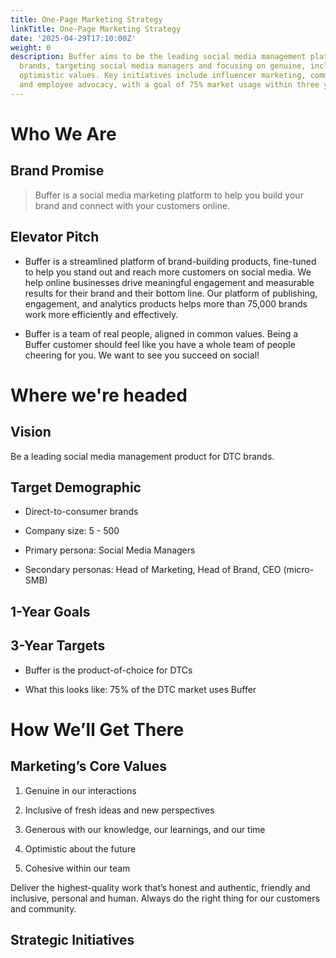 ```yaml
---
title: One-Page Marketing Strategy
linkTitle: One-Page Marketing Strategy
date: '2025-04-29T17:10:00Z'
weight: 0
description: Buffer aims to be the leading social media management platform for DTC
  brands, targeting social media managers and focusing on genuine, inclusive, and
  optimistic values. Key initiatives include influencer marketing, community growth,
  and employee advocacy, with a goal of 75% market usage within three years.
---
```



# Who We Are

<!-- Unsupported block type: divider -->

## Brand Promise

> Buffer is a social media marketing platform to help you build your brand and connect with your customers online.

## Elevator Pitch

- Buffer is a streamlined platform of brand-building products, fine-tuned to help you stand out and reach more customers on social media. We help online businesses drive meaningful engagement and measurable results for their brand and their bottom line. Our platform of publishing, engagement, and analytics products helps more than 75,000 brands work more efficiently and effectively.

- Buffer is a team of real people, aligned in common values. Being a Buffer customer should feel like you have a whole team of people cheering for you. We want to see you succeed on social!



# Where we're headed

<!-- Unsupported block type: divider -->

## Vision

Be a leading social media management product for DTC brands.

## Target Demographic

- Direct-to-consumer brands

- Company size: 5 - 500

- Primary persona: Social Media Managers

- Secondary personas: Head of Marketing, Head of Brand, CEO (micro-SMB)

## 1-Year Goals

<!-- Unsupported block type: child_database -->

## 3-Year Targets

- Buffer is the product-of-choice for DTCs

- What this looks like: 75% of the DTC market uses Buffer



# How We’ll Get There

<!-- Unsupported block type: divider -->

## Marketing’s Core Values

1. Genuine in our interactions

1. Inclusive of fresh ideas and new perspectives

1. Generous with our knowledge, our learnings, and our time

1. Optimistic about the future

1. Cohesive within our team

Deliver the highest-quality work that’s honest and authentic, friendly and inclusive, personal and human. Always do the right thing for our customers and community.

## Strategic Initiatives

<!-- Unsupported block type: table -->